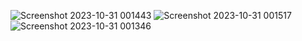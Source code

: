 ![Screenshot 2023-10-31 001443](https://github.com/Rishu-ri/amazon-homepage-clone.github.io/assets/148881708/e1f60c92-d9a7-4c86-8768-0c4f750eb8dd)
![Screenshot 2023-10-31 001517](https://github.com/Rishu-ri/amazon-homepage-clone.github.io/assets/148881708/1ed3817d-5f8e-46e1-b7ab-0525d1ff9d42)
![Screenshot 2023-10-31 001346](https://github.com/Rishu-ri/amazon-homepage-clone.github.io/assets/148881708/a823e91a-0e34-45fc-97a6-8c9dfba9edb7)
